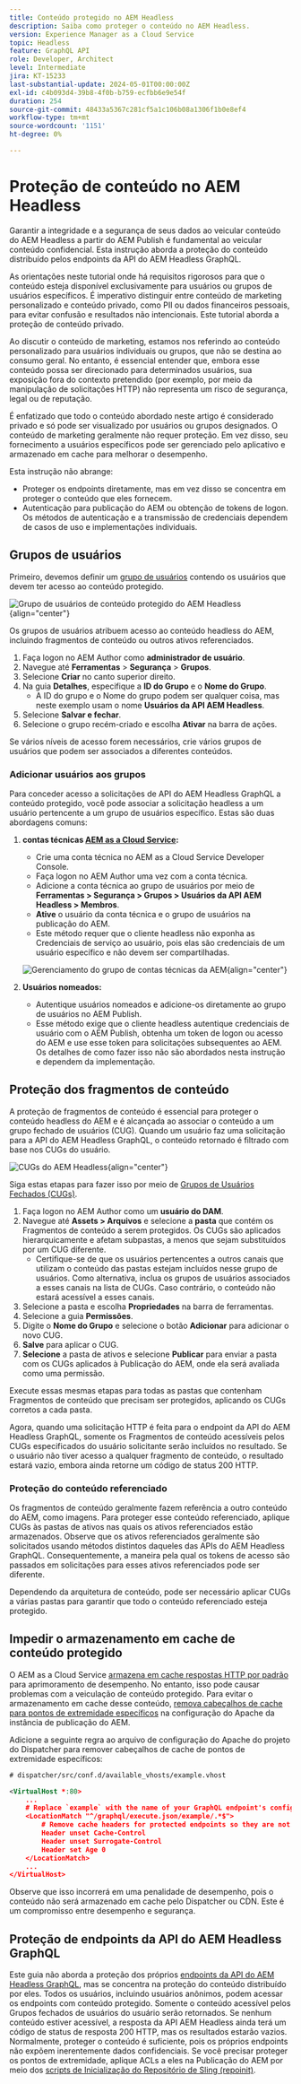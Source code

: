 ```yaml
---
title: Conteúdo protegido no AEM Headless
description: Saiba como proteger o conteúdo no AEM Headless.
version: Experience Manager as a Cloud Service
topic: Headless
feature: GraphQL API
role: Developer, Architect
level: Intermediate
jira: KT-15233
last-substantial-update: 2024-05-01T00:00:00Z
exl-id: c4b093d4-39b8-4f0b-b759-ecfbb6e9e54f
duration: 254
source-git-commit: 48433a5367c281cf5a1c106b08a1306f1b0e8ef4
workflow-type: tm+mt
source-wordcount: '1151'
ht-degree: 0%

---
```


# Proteção de conteúdo no AEM Headless

Garantir a integridade e a segurança de seus dados ao veicular conteúdo do AEM Headless a partir do AEM Publish é fundamental ao veicular conteúdo confidencial. Esta instrução aborda a proteção do conteúdo distribuído pelos endpoints da API do AEM Headless GraphQL.

As orientações neste tutorial onde há requisitos rigorosos para que o conteúdo esteja disponível exclusivamente para usuários ou grupos de usuários específicos. É imperativo distinguir entre conteúdo de marketing personalizado e conteúdo privado, como PII ou dados financeiros pessoais, para evitar confusão e resultados não intencionais. Este tutorial aborda a proteção de conteúdo privado.

Ao discutir o conteúdo de marketing, estamos nos referindo ao conteúdo personalizado para usuários individuais ou grupos, que não se destina ao consumo geral. No entanto, é essencial entender que, embora esse conteúdo possa ser direcionado para determinados usuários, sua exposição fora do contexto pretendido (por exemplo, por meio da manipulação de solicitações HTTP) não representa um risco de segurança, legal ou de reputação.

É enfatizado que todo o conteúdo abordado neste artigo é considerado privado e só pode ser visualizado por usuários ou grupos designados. O conteúdo de marketing geralmente não requer proteção. Em vez disso, seu fornecimento a usuários específicos pode ser gerenciado pelo aplicativo e armazenado em cache para melhorar o desempenho.

Esta instrução não abrange:

- Proteger os endpoints diretamente, mas em vez disso se concentra em proteger o conteúdo que eles fornecem.
- Autenticação para publicação do AEM ou obtenção de tokens de logon. Os métodos de autenticação e a transmissão de credenciais dependem de casos de uso e implementações individuais.

## Grupos de usuários

Primeiro, devemos definir um [grupo de usuários](https://experienceleague.adobe.com/pt-br/docs/experience-manager-learn/cloud-service/accessing/aem-users-groups-and-permissions) contendo os usuários que devem ter acesso ao conteúdo protegido.

![Grupo de usuários de conteúdo protegido do AEM Headless](./assets/protected-content/user-groups.png){align="center"}

Os grupos de usuários atribuem acesso ao conteúdo headless do AEM, incluindo fragmentos de conteúdo ou outros ativos referenciados.

1. Faça logon no AEM Author como **administrador de usuário**.
1. Navegue até **Ferramentas** > **Segurança** > **Grupos**.
1. Selecione **Criar** no canto superior direito.
1. Na guia **Detalhes**, especifique a **ID do Grupo** e o **Nome do Grupo**.
   - A ID do grupo e o Nome do grupo podem ser qualquer coisa, mas neste exemplo usam o nome **Usuários da API AEM Headless**.
1. Selecione **Salvar e fechar**.
1. Selecione o grupo recém-criado e escolha **Ativar** na barra de ações.

Se vários níveis de acesso forem necessários, crie vários grupos de usuários que podem ser associados a diferentes conteúdos.

### Adicionar usuários aos grupos

Para conceder acesso a solicitações de API do AEM Headless GraphQL a conteúdo protegido, você pode associar a solicitação headless a um usuário pertencente a um grupo de usuários específico. Estas são duas abordagens comuns:

1. **contas técnicas [AEM as a Cloud Service](https://experienceleague.adobe.com/pt-br/docs/experience-manager-learn/getting-started-with-aem-headless/authentication/service-credentials):**
   - Crie uma conta técnica no AEM as a Cloud Service Developer Console.
   - Faça logon no AEM Author uma vez com a conta técnica.
   - Adicione a conta técnica ao grupo de usuários por meio de **Ferramentas > Segurança > Grupos > Usuários da API AEM Headless > Membros**.
   - **Ative** o usuário da conta técnica e o grupo de usuários na publicação do AEM.
   - Este método requer que o cliente headless não exponha as Credenciais de serviço ao usuário, pois elas são credenciais de um usuário específico e não devem ser compartilhadas.

   ![Gerenciamento do grupo de contas técnicas da AEM](./assets/protected-content/group-membership.png){align="center"}

2. **Usuários nomeados:**
   - Autentique usuários nomeados e adicione-os diretamente ao grupo de usuários no AEM Publish.
   - Esse método exige que o cliente headless autentique credenciais de usuário com o AEM Publish, obtenha um token de logon ou acesso do AEM e use esse token para solicitações subsequentes ao AEM. Os detalhes de como fazer isso não são abordados nesta instrução e dependem da implementação.

## Proteção dos fragmentos de conteúdo

A proteção de fragmentos de conteúdo é essencial para proteger o conteúdo headless do AEM e é alcançada ao associar o conteúdo a um grupo fechado de usuários (CUG). Quando um usuário faz uma solicitação para a API do AEM Headless GraphQL, o conteúdo retornado é filtrado com base nos CUGs do usuário.

![CUGs do AEM Headless](./assets/protected-content/cugs.png){align="center"}

Siga estas etapas para fazer isso por meio de [Grupos de Usuários Fechados (CUGs)](https://experienceleague.adobe.com/pt-br/docs/experience-manager-learn/assets/advanced/closed-user-groups).

1. Faça logon no AEM Author como um **usuário do DAM**.
2. Navegue até **Assets > Arquivos** e selecione a **pasta** que contém os Fragmentos de conteúdo a serem protegidos. Os CUGs são aplicados hierarquicamente e afetam subpastas, a menos que sejam substituídos por um CUG diferente.
   - Certifique-se de que os usuários pertencentes a outros canais que utilizam o conteúdo das pastas estejam incluídos nesse grupo de usuários. Como alternativa, inclua os grupos de usuários associados a esses canais na lista de CUGs. Caso contrário, o conteúdo não estará acessível a esses canais.
3. Selecione a pasta e escolha **Propriedades** na barra de ferramentas.
4. Selecione a guia **Permissões**.
5. Digite o **Nome do Grupo** e selecione o botão **Adicionar** para adicionar o novo CUG.
6. **Salve** para aplicar o CUG.
7. **Selecione** a pasta de ativos e selecione **Publicar** para enviar a pasta com os CUGs aplicados à Publicação do AEM, onde ela será avaliada como uma permissão.

Execute essas mesmas etapas para todas as pastas que contenham Fragmentos de conteúdo que precisam ser protegidos, aplicando os CUGs corretos a cada pasta.

Agora, quando uma solicitação HTTP é feita para o endpoint da API do AEM Headless GraphQL, somente os Fragmentos de conteúdo acessíveis pelos CUGs especificados do usuário solicitante serão incluídos no resultado. Se o usuário não tiver acesso a qualquer fragmento de conteúdo, o resultado estará vazio, embora ainda retorne um código de status 200 HTTP.

### Proteção do conteúdo referenciado

Os fragmentos de conteúdo geralmente fazem referência a outro conteúdo do AEM, como imagens. Para proteger esse conteúdo referenciado, aplique CUGs às pastas de ativos nas quais os ativos referenciados estão armazenados. Observe que os ativos referenciados geralmente são solicitados usando métodos distintos daqueles das APIs do AEM Headless GraphQL. Consequentemente, a maneira pela qual os tokens de acesso são passados em solicitações para esses ativos referenciados pode ser diferente.

Dependendo da arquitetura de conteúdo, pode ser necessário aplicar CUGs a várias pastas para garantir que todo o conteúdo referenciado esteja protegido.

## Impedir o armazenamento em cache de conteúdo protegido

O AEM as a Cloud Service [armazena em cache respostas HTTP por padrão](https://experienceleague.adobe.com/pt-br/docs/experience-manager-learn/cloud-service/caching/publish) para aprimoramento de desempenho. No entanto, isso pode causar problemas com a veiculação de conteúdo protegido. Para evitar o armazenamento em cache desse conteúdo, [remova cabeçalhos de cache para pontos de extremidade específicos](https://experienceleague.adobe.com/pt-br/docs/experience-manager-learn/cloud-service/caching/publish#how-to-customize-cache-rules-1) na configuração do Apache da instância de publicação do AEM.

Adicione a seguinte regra ao arquivo de configuração do Apache do projeto do Dispatcher para remover cabeçalhos de cache de pontos de extremidade específicos:

```xml
# dispatcher/src/conf.d/available_vhosts/example.vhost

<VirtualHost *:80>
    ...
    # Replace `example` with the name of your GraphQL endpoint's configuration name.
    <LocationMatch "^/graphql/execute.json/example/.*$">
        # Remove cache headers for protected endpoints so they are not cached
        Header unset Cache-Control
        Header unset Surrogate-Control
        Header set Age 0
    </LocationMatch>
    ...
</VirtualHost>
```

Observe que isso incorrerá em uma penalidade de desempenho, pois o conteúdo não será armazenado em cache pelo Dispatcher ou CDN. Este é um compromisso entre desempenho e segurança.

## Proteção de endpoints da API do AEM Headless GraphQL

Este guia não aborda a proteção dos próprios [endpoints da API do AEM Headless GraphQL](https://experienceleague.adobe.com/pt-br/docs/experience-manager-cloud-service/content/headless/graphql-api/graphql-endpoint), mas se concentra na proteção do conteúdo distribuído por eles. Todos os usuários, incluindo usuários anônimos, podem acessar os endpoints com conteúdo protegido. Somente o conteúdo acessível pelos Grupos fechados de usuários do usuário serão retornados. Se nenhum conteúdo estiver acessível, a resposta da API AEM Headless ainda terá um código de status de resposta 200 HTTP, mas os resultados estarão vazios. Normalmente, proteger o conteúdo é suficiente, pois os próprios endpoints não expõem inerentemente dados confidenciais. Se você precisar proteger os pontos de extremidade, aplique ACLs a eles na Publicação do AEM por meio dos [scripts de Inicialização do Repositório de Sling (repoinit)](https://sling.apache.org/documentation/bundles/repository-initialization.html#repoinit-parser-test-scenarios).

